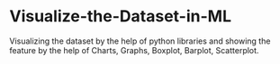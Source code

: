 # Visualize-the-Dataset-in-ML
Visualizing the dataset by the help of python libraries and showing the feature by the help of Charts, Graphs, Boxplot, Barplot, Scatterplot.
